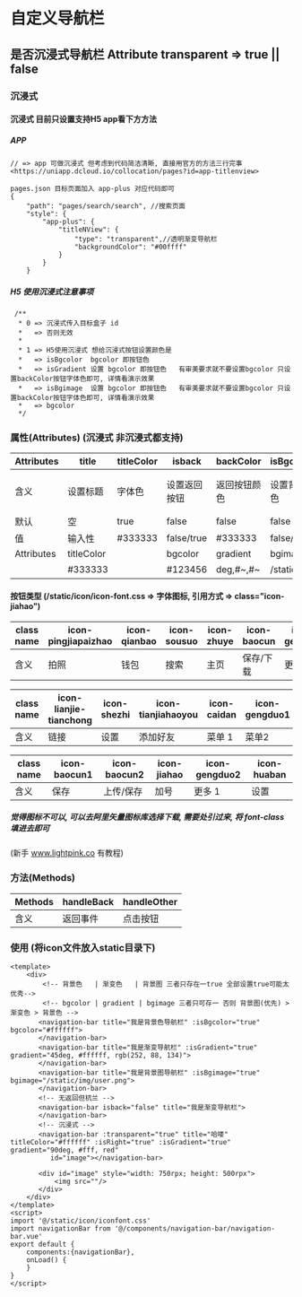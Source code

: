 # 自定义导航栏



## 是否沉浸式导航栏 Attribute transparent => true || false

### 沉浸式

#### 沉浸式 目前只设置支持H5 app看下方方法

##### APP
    // => app 可做沉浸式 但考虑到代码简洁清晰, 直接用官方的方法三行完事
    <https://uniapp.dcloud.io/collocation/pages?id=app-titlenview>

    pages.json 目标页面加入 app-plus 对应代码即可
    {
        "path": "pages/search/search", //搜索页面
        "style": {
            "app-plus": {
                "titleNView": {
                    "type": "transparent",//透明渐变导航栏
                    "backgroundColor": "#00ffff"
                }
            }
        }

##### H5 使用沉浸式注意事项
    
     /**
      * 0 => 沉浸式传入目标盒子 id
      *   => 否则无效
      * 
      * 1 => H5使用沉浸式 想给沉浸式按钮设置颜色是
      *   => isBgcolor  bgcolor 即按钮色
      *   => isGradient 设置 bgcolor 即按钮色   有审美要求就不要设置bgcolor 只设置backColor按钮字体色即可, 详情看演示效果
      *   => isBgimage  设置 bgcolor 即按钮色   有审美要求就不要设置bgcolor 只设置backColor按钮字体色即可, 详情看演示效果
      *   => bgcolor
      */


### 属性(Attributes) (沉浸式 非沉浸式都支持)

| Attributes | title     | titleColor | isback     | backColor | isBgcolor  | isGradient | isBgimage  | textAlign | isRight   | isText           |
| :--------- | --------- | ---------- | ---------- | ---------- | ---------- | ---------- | ---------- | ------ | --------- | ---------------  | 
| 含义       | 设置标题   | 字体色      | 设置返回按钮| 返回按钮颜色 | 设置背景色  | 设置渐变    | 设置背景图  |  标题居中  | 设置按钮   | 文本 or 图标     |
| 默认       | 空         |   true     | false      | false      |  false     | false     | false           | center/left/right |
| 值         | 输入性     | #333333     | false/true | #333333   | false/true | false/true | false/true | false/true | false/true      |
| Attributes | titleColor |            |  bgcolor   |  gradient   | bgimage    |  btnColor | btnIcon/btnText |
|            |   #333333  |            |   #123456  |  deg,#~,#~  | /static/~  | #333333   | icon-... / 文字 |



#### 按钮类型 (/static/icon/icon-font.css  => 字体图标, 引用方式 => class="icon-jiahao")
| class name | icon-pingjiapaizhao | icon-qianbao | icon-sousuo | icon-zhuye | icon-baocun | icon-gengduo |
| -----------| ------------------- | ------------ | ----------- | ---------- | ----------- | ------------ |
|   含义     |    拍照              | 钱包         |    搜索      |   主页     |   保存/下载 |   更多       |

| class name | icon-lianjie-tianchong | icon-shezhi | icon-tianjiahaoyou | icon-caidan | icon-gengduo1 |
| ---------- |----------------------- | ----------- | ------------------ | ----------- | --------------|
| 含义       | 链接                    | 设置        | 添加好友            | 菜单 1      | 菜单2          |

| class name | icon-baocun1 | icon-baocun2 | icon-jiahao | icon-gengduo2 | icon-huaban |
| ---------- | ----------- | ------------- | ----------- | ------------- | ----------- |  
| 含义       | 保存         | 上传/保存      | 加号        | 更多 1        | 设置         |


##### 觉得图标不可以, 可以去阿里矢量图标库选择下载, 需要处引过来, 将 font-class 填进去即可 
  (新手 www.lightpink.co 有教程)




### 方法(Methods)

| Methods | handleBack | handleOther |
| --------| -----------| ------------|
| 含义    |  返回事件   | 点击按钮     |



### 使用 (将icon文件放入static目录下)
    
    <template>
        <div>
            <!-- 背景色   | 渐变色   | 背景图 三者只存在一true 全部设置true可能太优秀-->
            <!-- bgcolor | gradient | bgimage 三者只可存一 否则 背景图(优先) > 渐变色 > 背景色 -->
           <navigation-bar title="我是背景色导航栏" :isBgcolor="true" bgcolor="#ffffff">
           </navigation-bar>
           <navigation-bar title="我是渐变导航栏" :isGradient="true" gradient="45deg, #ffffff, rgb(252, 88, 134)">
           </navigation-bar>
           <navigation-bar title="我是背景图导航栏" :isBgimage="true" bgimage="/static/img/user.png">
           </navigation-bar>
           <!-- 无返回但杭兰 -->
           <navigation-bar isback="false" title="我是渐变导航栏">
           </navigation-bar>
           <!-- 沉浸式 -->
           <navigation-bar :transparent="true" title="哈喽" titleColor="#ffffff" :isRight="true" :isGradient="true" gradient="90deg, #fff, red" 
              id="image"></navigation-bar>

           <div id="image" style="width: 750rpx; height: 500rpx">
               <img src=""/>
           </div>
        </div>
    </template>
    <script>
    import '@/static/icon/iconfont.css'
    import navigationBar from '@/components/navigation-bar/navigation-bar.vue'
    export default {
        components:{navigationBar},
        onLoad() {
        }
    }
    </script>
     